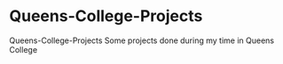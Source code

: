 # Queens-College-Projects
Queens-College-Projects
Some projects done during my time in Queens College
